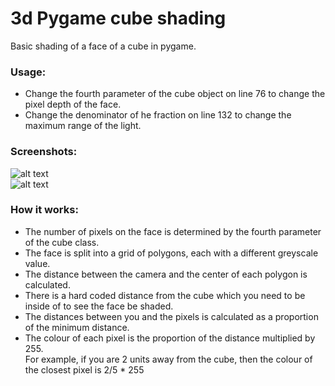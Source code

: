 # 3d Pygame cube shading
Basic shading of a face of a cube in pygame.
### Usage:
- Change the fourth parameter of the cube object on line 76 to change the pixel depth of the face.
- Change the denominator of he fraction on line 132 to change the maximum range of the light.
### Screenshots:
![alt text](https://github.com/michael-gif/pygame-shading/blob/master/game%20engine%20screenshot%201.png "The cube being shaded.")  
![alt text](https://github.com/michael-gif/pygame-shading/blob/master/game%20engine%20screenshot%202.png "The cube being shaded.")  
### How it works:
- The number of pixels on the face is determined by the fourth parameter of the cube class.
- The face is split into a grid of polygons, each with a different greyscale value.
- The distance between the camera and the center of each polygon is calculated.
- There is a hard coded distance from the cube which you need to be inside of to see the face be shaded.
- The distances between you and the pixels is calculated as a proportion of the minimum distance.
- The colour of each pixel is the proportion of the distance multiplied by 255.  
For example, if you are 2 units away from the cube, then the colour of the closest pixel is 2/5 * 255
